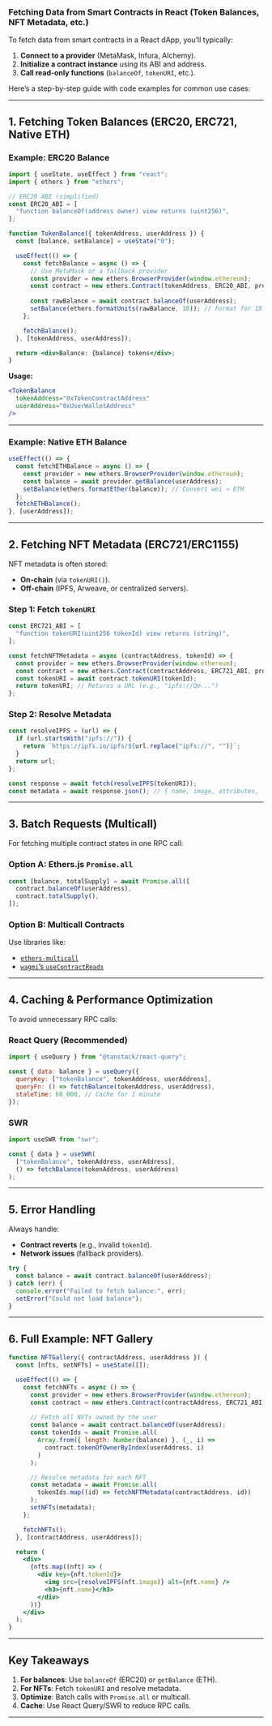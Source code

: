 ### **Fetching Data from Smart Contracts in React (Token Balances, NFT Metadata, etc.)**  

To fetch data from smart contracts in a React dApp, you’ll typically:  
1. **Connect to a provider** (MetaMask, Infura, Alchemy).  
2. **Initialize a contract instance** using its ABI and address.  
3. **Call read-only functions** (`balanceOf`, `tokenURI`, etc.).  

Here’s a step-by-step guide with code examples for common use cases:

---

## **1. Fetching Token Balances (ERC20, ERC721, Native ETH)**  

### **Example: ERC20 Balance**  
```jsx
import { useState, useEffect } from "react";
import { ethers } from "ethers";

// ERC20 ABI (simplified)
const ERC20_ABI = [
  "function balanceOf(address owner) view returns (uint256)",
];

function TokenBalance({ tokenAddress, userAddress }) {
  const [balance, setBalance] = useState("0");

  useEffect(() => {
    const fetchBalance = async () => {
      // Use MetaMask or a fallback provider
      const provider = new ethers.BrowserProvider(window.ethereum);
      const contract = new ethers.Contract(tokenAddress, ERC20_ABI, provider);
      
      const rawBalance = await contract.balanceOf(userAddress);
      setBalance(ethers.formatUnits(rawBalance, 18)); // Format for 18 decimals
    };

    fetchBalance();
  }, [tokenAddress, userAddress]);

  return <div>Balance: {balance} tokens</div>;
}
```

**Usage:**  
```jsx
<TokenBalance 
  tokenAddress="0xTokenContractAddress" 
  userAddress="0xUserWalletAddress" 
/>
```

---

### **Example: Native ETH Balance**  
```jsx
useEffect(() => {
  const fetchETHBalance = async () => {
    const provider = new ethers.BrowserProvider(window.ethereum);
    const balance = await provider.getBalance(userAddress);
    setBalance(ethers.formatEther(balance)); // Convert wei → ETH
  };
  fetchETHBalance();
}, [userAddress]);
```

---

## **2. Fetching NFT Metadata (ERC721/ERC1155)**  
NFT metadata is often stored:  
- **On-chain** (via `tokenURI()`).  
- **Off-chain** (IPFS, Arweave, or centralized servers).  

### **Step 1: Fetch `tokenURI`**  
```jsx
const ERC721_ABI = [
  "function tokenURI(uint256 tokenId) view returns (string)",
];

const fetchNFTMetadata = async (contractAddress, tokenId) => {
  const provider = new ethers.BrowserProvider(window.ethereum);
  const contract = new ethers.Contract(contractAddress, ERC721_ABI, provider);
  const tokenURI = await contract.tokenURI(tokenId);
  return tokenURI; // Returns a URL (e.g., "ipfs://Qm...")
};
```

### **Step 2: Resolve Metadata**  
```jsx
const resolveIPFS = (url) => {
  if (url.startsWith("ipfs://")) {
    return `https://ipfs.io/ipfs/${url.replace("ipfs://", "")}`;
  }
  return url;
};

const response = await fetch(resolveIPFS(tokenURI));
const metadata = await response.json(); // { name, image, attributes, ... }
```

---

## **3. Batch Requests (Multicall)**  
For fetching multiple contract states in one RPC call:  

### **Option A: Ethers.js `Promise.all`**  
```jsx
const [balance, totalSupply] = await Promise.all([
  contract.balanceOf(userAddress),
  contract.totalSupply(),
]);
```

### **Option B: Multicall Contracts**  
Use libraries like:  
- [`ethers-multicall`](https://github.com/EthWorks/ethers-multicall)  
- [`wagmi`’s `useContractReads`](https://wagmi.sh/react/hooks/useContractReads)  

---

## **4. Caching & Performance Optimization**  
To avoid unnecessary RPC calls:  

### **React Query (Recommended)**  
```jsx
import { useQuery } from "@tanstack/react-query";

const { data: balance } = useQuery({
  queryKey: ["tokenBalance", tokenAddress, userAddress],
  queryFn: () => fetchBalance(tokenAddress, userAddress),
  staleTime: 60_000, // Cache for 1 minute
});
```

### **SWR**  
```jsx
import useSWR from "swr";

const { data } = useSWR(
  ["tokenBalance", tokenAddress, userAddress],
  () => fetchBalance(tokenAddress, userAddress)
);
```

---

## **5. Error Handling**  
Always handle:  
- **Contract reverts** (e.g., invalid `tokenId`).  
- **Network issues** (fallback providers).  

```jsx
try {
  const balance = await contract.balanceOf(userAddress);
} catch (err) {
  console.error("Failed to fetch balance:", err);
  setError("Could not load balance");
}
```

---

## **6. Full Example: NFT Gallery**  
```jsx
function NFTGallery({ contractAddress, userAddress }) {
  const [nfts, setNFTs] = useState([]);

  useEffect(() => {
    const fetchNFTs = async () => {
      const provider = new ethers.BrowserProvider(window.ethereum);
      const contract = new ethers.Contract(contractAddress, ERC721_ABI, provider);
      
      // Fetch all NFTs owned by the user
      const balance = await contract.balanceOf(userAddress);
      const tokenIds = await Promise.all(
        Array.from({ length: Number(balance) }, (_, i) =>
          contract.tokenOfOwnerByIndex(userAddress, i)
        )
      );

      // Resolve metadata for each NFT
      const metadata = await Promise.all(
        tokenIds.map((id) => fetchNFTMetadata(contractAddress, id))
      );
      setNFTs(metadata);
    };

    fetchNFTs();
  }, [contractAddress, userAddress]);

  return (
    <div>
      {nfts.map((nft) => (
        <div key={nft.tokenId}>
          <img src={resolveIPFS(nft.image)} alt={nft.name} />
          <h3>{nft.name}</h3>
        </div>
      ))}
    </div>
  );
}
```

---

## **Key Takeaways**  
1. **For balances**: Use `balanceOf` (ERC20) or `getBalance` (ETH).  
2. **For NFTs**: Fetch `tokenURI` and resolve metadata.  
3. **Optimize**: Batch calls with `Promise.all` or multicall.  
4. **Cache**: Use React Query/SWR to reduce RPC calls.  

---

